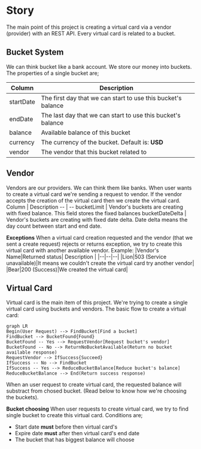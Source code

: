 # Story
The main point of this project is creating a virtual card via a vendor (provider) with an REST API.
Every virtual card is related to a bucket.
## Bucket System
We can think bucket like a bank account. We store our money into buckets.
The properties of a single bucket are;
 
|Column|Description|
|--|--|
|startDate|The first day that we can start to use this bucket's balance|
|endDate|The last day that we can start to use this bucket's balance|
|balance|Available balance of this bucket|
|currency|The currency of the bucket. Default is: **USD**|
|vendor|The vendor that this bucket related to|

## Vendor
Vendors are our providers. We can think them like banks. When user wants to create a virtual card we're sending a request to vendor. If the vendor accepts the creation of the virtual card then we create the virtual card.
Column | Description
-- | --
bucketLimit | Vendor's buckets are creating with fixed balance. This field stores the fixed balances
bucketDateDelta | Vendor's buckets are creating with fixed date delta. Date delta means the day count between start and end date.

**Exceptions**
When a virtual card creation requested and the vendor (that we sent a create request) rejects or returns exception, we try to create this virtual card with another available vendor.
Example:
|Vendor's Name|Returned status| Description |
|--|--|--|
|Lion|503 (Service unavailable)|It means we couldn't create the virtual card try another vendor|
|Bear|200 (Success)|We created the virtual card|

## Virtual Card
Virtual card is the main item of this project. We're trying to create a single virtual card using buckets and vendors.
The basic flow to create a virtual card:
```mermaid
graph LR
Begin(User Request) --> FindBucket[Find a bucket]
FindBucket --> BucketFound{Found}
BucketFound -- Yes --> RequestVendor[Request bucket's vendor]
BucketFound -- No --> ReturnNoBucketAvailable(Return no bucket available response)
RequestVendor --> IfSuccess{Succeed}
IfSuccess -- No --> FindBucket
IfSuccess -- Yes --> ReduceBucketBalance[Reduce bucket's balance]
ReduceBucketBalance --> End(Return success response)
```

When an user request to create virtual card, the requested balance will substract from chosed bucket. (Read below to know how we're choosing the buckets).

**Bucket choosing**
When user requests to create virtual card, we try to find single bucket to create this virtual card. Conditions are;

 - Start date **must** before then virtual card's
 - Expire date **must** after then virtual card's end date
 - The bucket that has biggest balance will choose

